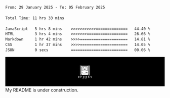<!--START_SECTION:waka-->

```txt
From: 29 January 2025 - To: 05 February 2025

Total Time: 11 hrs 33 mins

JavaScript   5 hrs 8 mins    >>>>>>>>>>>==============   44.40 %
HTML         3 hrs 4 mins    >>>>>>>==================   26.66 %
Markdown     1 hr 42 mins    >>>>=====================   14.81 %
CSS          1 hr 37 mins    >>>>=====================   14.05 %
JSON         0 secs          =========================   00.06 %
```

<!--END_SECTION:waka-->

<img src="https://raw.githubusercontent.com/n3xta/image-hosting/main/img/202411032331174.png"/>
My README is under construction. 
